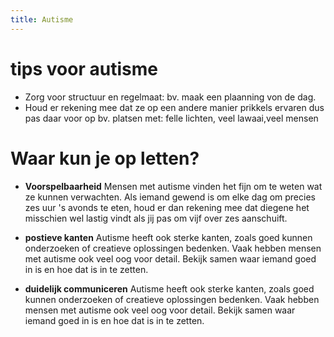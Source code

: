 ```yaml
---
title: Autisme
---
```

# tips voor autisme

* Zorg voor structuur en regelmaat: bv. maak een plaanning von de dag.
* Houd er rekening mee dat ze op een andere manier prikkels ervaren  dus pas daar voor op bv. platsen met: felle lichten, veel lawaai,veel mensen

# Waar kun je op letten?

* **Voorspelbaarheid**
Mensen met autisme vinden het fijn om te weten wat ze kunnen verwachten. Als iemand gewend is om elke dag om precies zes uur 's avonds te eten, houd er dan rekening mee dat diegene het misschien wel lastig vindt als jij pas om vijf over zes aanschuift.

* **postieve kanten**
Autisme heeft ook sterke kanten, zoals goed kunnen onderzoeken of creatieve oplossingen bedenken. Vaak hebben mensen met autisme ook veel oog voor detail. Bekijk samen waar iemand goed in is en hoe dat is in te zetten.

* **duidelijk communiceren**
Autisme heeft ook sterke kanten, zoals goed kunnen onderzoeken of creatieve oplossingen bedenken. Vaak hebben mensen met autisme ook veel oog voor detail. Bekijk samen waar iemand goed in is en hoe dat is in te zetten.

